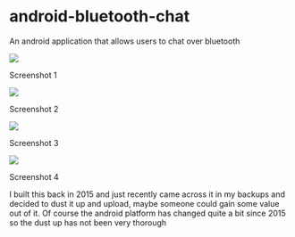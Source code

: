 # android-bluetooth-chat
An android application that allows users to chat over bluetooth

<link rel="stylesheet" type="text/css" media="all" href="https://raw.githubusercontent.com/mungujn/android-bluetooth-chat/master/static/style.css" />


<div>
    <div class="imgContainer">
            <img src="https://raw.githubusercontent.com/mungujn/android-bluetooth-chat/master/static/1.JPG"/>
            <p>Screenshot 1</p>
        </div>
        <div class="imgContainer">
            <img class="middle-img" src="https://raw.githubusercontent.com/mungujn/android-bluetooth-chat/master/static/old.png"/>
            <p>Screenshot 2</p>
        </div>
        <div class="imgContainer">
             <img src="https://raw.githubusercontent.com/mungujn/android-bluetooth-chat/master/static/old-list.png"/>
            <p>Screenshot 3</p>
        </div>
        <div class="imgContainer">
             <img src="https://raw.githubusercontent.com/mungujn/android-bluetooth-chat/master/static/paste.png"/>
            <p>Screenshot 4</p>
        </div>
</div>

I built this back in 2015 and just recently came across it in my backups and decided to dust it up and upload, maybe someone could gain some value out of it.
Of course the android platform has changed quite a bit since 2015 so the dust up has not been very thorough
